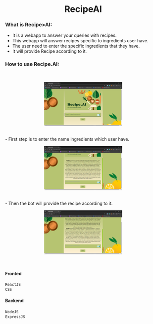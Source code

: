 <div align="center">
  <h1>RecipeAI</h1>
</div>

### What is Recipe>AI:
- It is a webapp to answer your queries with recipes.
- This webapp will answer recipes specific to ingredients user have.
- The user need to enter the specific ingredients that they have.
- It will provide Recipe according to it.
  
### How to use Recipe.AI:
<br>
    <p align="center">
      <img src="Images/Screenshot 2023-10-20 230638.png" height=50% width=50%>
    </p>
  <br>
- First step is to enter the name ingredients which user have.
  <br>
    <p align="center">
      <img src="Images/1.png" height=50% width=50%>
    </p>
  <br>
- Then the bot will provide the recipe according to it.
  <br>
    <p align="center">
      <img src="Images/3.png" height=50% width=50%>
    </p>
  <br>


#### Fronted

```
ReactJS
CSS
```

#### Backend

```
NodeJS
ExpressJS
```
